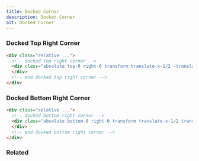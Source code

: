 ```yaml
---
title: Docked Corner
description: Docked Corner
alt: Docked Corner
---
```


<h3 class="section-header">Docked Top Right Corner</h3>

<base-snippet>

  <template v-slot:preview>
    <div class="relative w-56 h-16 bg-indigo-100">
      <div class="absolute top-0 right-0 transform translate-x-1/2 -translate-y-1/2 w-8 h-8 bg-red-500 rounded-full">
      </div>
    </div>
  </template>

  ```html
  <div class="relative ...">
    <!-- docked top right corner -->
    <div class="absolute top-0 right-0 transform translate-x-1/2 -translate-y-1/2 ...">
    </div>
    <!-- end docked top right corner -->
  </div>
  ```

  <template v-slot:source>
    <a class="btn btn-primary btn-lg" href="https://play.tailwindcss.com/uBxbMIOTMt">Live Edit</a>
  </template>

</base-snippet>

<h3 class="section-header">Docked Bottom Right Corner</h3>

<base-snippet>

  <template v-slot:preview>
    <div class="relative w-56 h-16 bg-indigo-100">
      <div class="absolute bottom-0 right-0 transform translate-x-1/2 translate-y-1/2 w-8 h-8 bg-red-500 rounded-full">
      </div>
    </div>
  </template>

  ```html
  <div class="relative ...">
    <!-- docked bottom right corner -->
    <div class="absolute bottom-0 right-0 transform translate-x-1/2 translate-y-1/2 ...">
    </div>
    <!-- end docked bottom right corner -->
  </div>
  ```

  <template v-slot:source>
    <a class="btn btn-primary btn-lg" href="https://play.tailwindcss.com/uBxbMIOTMt">Live Edit</a>
  </template>

</base-snippet>

<h3 class="section-header">Related</h3>

<div class="flex flex-wrap">
  <card-avatar></card-avatar>
  <card-avatar-stack></card-avatar-stack>
  <card-avatar-initial></card-avatar-initial>
</div>